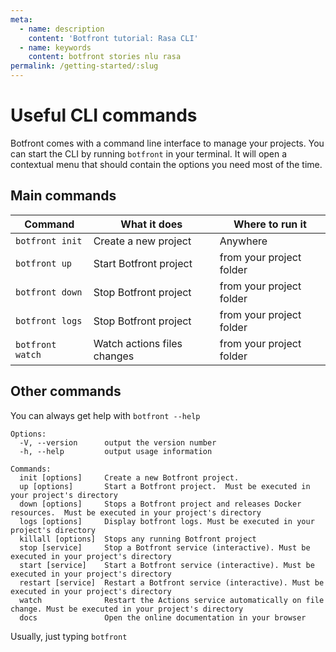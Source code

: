 ```yaml
---
meta:
  - name: description
    content: 'Botfront tutorial: Rasa CLI'
  - name: keywords
    content: botfront stories nlu rasa
permalink: /getting-started/:slug
---
```


# Useful CLI commands

Botfront comes with a command line interface to manage your projects. You can start the CLI by running `botfront` in your terminal. It will open a contextual menu that should contain the options you need most of the time.

## Main commands

| Command | What it does | Where to run it |
| ------- | --------------- |--------------- |
|`botfront init`| Create a new project | Anywhere |
|`botfront up`| Start Botfront project | from your project folder |
|`botfront down`| Stop Botfront project | from your project folder |
|`botfront logs`| Stop Botfront project | from your project folder |
|`botfront watch`| Watch actions files changes | from your project folder |


## Other commands

You can always get help with `botfront --help`

```
Options:
  -V, --version      output the version number
  -h, --help         output usage information

Commands:
  init [options]     Create a new Botfront project.
  up [options]       Start a Botfront project.  Must be executed in your project's directory
  down [options]     Stops a Botfront project and releases Docker resources.  Must be executed in your project's directory
  logs [options]     Display botfront logs. Must be executed in your project's directory
  killall [options]  Stops any running Botfront project
  stop [service]     Stop a Botfront service (interactive). Must be executed in your project's directory
  start [service]    Start a Botfront service (interactive). Must be executed in your project's directory
  restart [service]  Restart a Botfront service (interactive). Must be executed in your project's directory
  watch              Restart the Actions service automatically on file change. Must be executed in your project's directory
  docs               Open the online documentation in your browser
```
Usually, just typing `botfront` 